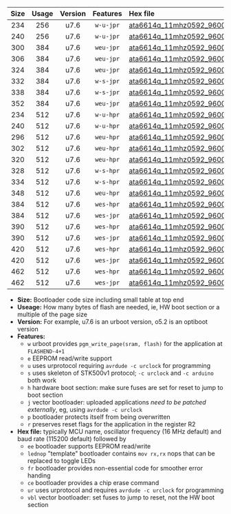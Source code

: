 |Size|Usage|Version|Features|Hex file|
|:-:|:-:|:-:|:-:|:--|
|234|256|u7.6|`w-u-jpr`|[ata6614q_11mhz0592_9600bps_ur_vbl.hex](https://raw.githubusercontent.com/stefanrueger/urboot/main//ata6614q_11mhz0592_9600bps_ur_vbl.hex)|
|240|256|u7.6|`w-u-jpr`|[ata6614q_11mhz0592_9600bps_lednop_ur_vbl.hex](https://raw.githubusercontent.com/stefanrueger/urboot/main//ata6614q_11mhz0592_9600bps_lednop_ur_vbl.hex)|
|300|384|u7.6|`weu-jpr`|[ata6614q_11mhz0592_9600bps_ee_ur_vbl.hex](https://raw.githubusercontent.com/stefanrueger/urboot/main//ata6614q_11mhz0592_9600bps_ee_ur_vbl.hex)|
|306|384|u7.6|`weu-jpr`|[ata6614q_11mhz0592_9600bps_ee_lednop_ur_vbl.hex](https://raw.githubusercontent.com/stefanrueger/urboot/main//ata6614q_11mhz0592_9600bps_ee_lednop_ur_vbl.hex)|
|324|384|u7.6|`weu-jpr`|[ata6614q_11mhz0592_9600bps_ee_lednop_fr_ur_vbl.hex](https://raw.githubusercontent.com/stefanrueger/urboot/main//ata6614q_11mhz0592_9600bps_ee_lednop_fr_ur_vbl.hex)|
|332|384|u7.6|`w-s-jpr`|[ata6614q_11mhz0592_9600bps_vbl.hex](https://raw.githubusercontent.com/stefanrueger/urboot/main//ata6614q_11mhz0592_9600bps_vbl.hex)|
|338|384|u7.6|`w-s-jpr`|[ata6614q_11mhz0592_9600bps_lednop_vbl.hex](https://raw.githubusercontent.com/stefanrueger/urboot/main//ata6614q_11mhz0592_9600bps_lednop_vbl.hex)|
|352|384|u7.6|`weu-jpr`|[ata6614q_11mhz0592_9600bps_ee_lednop_fr_ce_ur_vbl.hex](https://raw.githubusercontent.com/stefanrueger/urboot/main//ata6614q_11mhz0592_9600bps_ee_lednop_fr_ce_ur_vbl.hex)|
|234|512|u7.6|`w-u-hpr`|[ata6614q_11mhz0592_9600bps_ur.hex](https://raw.githubusercontent.com/stefanrueger/urboot/main//ata6614q_11mhz0592_9600bps_ur.hex)|
|240|512|u7.6|`w-u-hpr`|[ata6614q_11mhz0592_9600bps_lednop_ur.hex](https://raw.githubusercontent.com/stefanrueger/urboot/main//ata6614q_11mhz0592_9600bps_lednop_ur.hex)|
|296|512|u7.6|`weu-hpr`|[ata6614q_11mhz0592_9600bps_ee_ur.hex](https://raw.githubusercontent.com/stefanrueger/urboot/main//ata6614q_11mhz0592_9600bps_ee_ur.hex)|
|302|512|u7.6|`weu-hpr`|[ata6614q_11mhz0592_9600bps_ee_lednop_ur.hex](https://raw.githubusercontent.com/stefanrueger/urboot/main//ata6614q_11mhz0592_9600bps_ee_lednop_ur.hex)|
|320|512|u7.6|`weu-hpr`|[ata6614q_11mhz0592_9600bps_ee_lednop_fr_ur.hex](https://raw.githubusercontent.com/stefanrueger/urboot/main//ata6614q_11mhz0592_9600bps_ee_lednop_fr_ur.hex)|
|328|512|u7.6|`w-s-hpr`|[ata6614q_11mhz0592_9600bps.hex](https://raw.githubusercontent.com/stefanrueger/urboot/main//ata6614q_11mhz0592_9600bps.hex)|
|334|512|u7.6|`w-s-hpr`|[ata6614q_11mhz0592_9600bps_lednop.hex](https://raw.githubusercontent.com/stefanrueger/urboot/main//ata6614q_11mhz0592_9600bps_lednop.hex)|
|348|512|u7.6|`weu-hpr`|[ata6614q_11mhz0592_9600bps_ee_lednop_fr_ce_ur.hex](https://raw.githubusercontent.com/stefanrueger/urboot/main//ata6614q_11mhz0592_9600bps_ee_lednop_fr_ce_ur.hex)|
|384|512|u7.6|`wes-hpr`|[ata6614q_11mhz0592_9600bps_ee.hex](https://raw.githubusercontent.com/stefanrueger/urboot/main//ata6614q_11mhz0592_9600bps_ee.hex)|
|384|512|u7.6|`wes-jpr`|[ata6614q_11mhz0592_9600bps_ee_vbl.hex](https://raw.githubusercontent.com/stefanrueger/urboot/main//ata6614q_11mhz0592_9600bps_ee_vbl.hex)|
|390|512|u7.6|`wes-hpr`|[ata6614q_11mhz0592_9600bps_ee_lednop.hex](https://raw.githubusercontent.com/stefanrueger/urboot/main//ata6614q_11mhz0592_9600bps_ee_lednop.hex)|
|390|512|u7.6|`wes-jpr`|[ata6614q_11mhz0592_9600bps_ee_lednop_vbl.hex](https://raw.githubusercontent.com/stefanrueger/urboot/main//ata6614q_11mhz0592_9600bps_ee_lednop_vbl.hex)|
|420|512|u7.6|`wes-hpr`|[ata6614q_11mhz0592_9600bps_ee_lednop_fr.hex](https://raw.githubusercontent.com/stefanrueger/urboot/main//ata6614q_11mhz0592_9600bps_ee_lednop_fr.hex)|
|420|512|u7.6|`wes-jpr`|[ata6614q_11mhz0592_9600bps_ee_lednop_fr_vbl.hex](https://raw.githubusercontent.com/stefanrueger/urboot/main//ata6614q_11mhz0592_9600bps_ee_lednop_fr_vbl.hex)|
|462|512|u7.6|`wes-hpr`|[ata6614q_11mhz0592_9600bps_ee_lednop_fr_ce.hex](https://raw.githubusercontent.com/stefanrueger/urboot/main//ata6614q_11mhz0592_9600bps_ee_lednop_fr_ce.hex)|
|462|512|u7.6|`wes-jpr`|[ata6614q_11mhz0592_9600bps_ee_lednop_fr_ce_vbl.hex](https://raw.githubusercontent.com/stefanrueger/urboot/main//ata6614q_11mhz0592_9600bps_ee_lednop_fr_ce_vbl.hex)|

- **Size:** Bootloader code size including small table at top end
- **Useage:** How many bytes of flash are needed, ie, HW boot section or a multiple of the page size
- **Version:** For example, u7.6 is an urboot version, o5.2 is an optiboot version
- **Features:**
  + `w` urboot provides `pgm_write_page(sram, flash)` for the application at `FLASHEND-4+1`
  + `e` EEPROM read/write support
  + `u` uses urprotocol requiring `avrdude -c urclock` for programming
  + `s` uses skeleton of STK500v1 protocol; `-c urclock` and `-c arduino` both work
  + `h` hardware boot section: make sure fuses are set for reset to jump to boot section
  + `j` vector bootloader: uploaded applications *need to be patched externally*, eg, using `avrdude -c urclock`
  + `p` bootloader protects itself from being overwritten
  + `r` preserves reset flags for the application in the register R2
- **Hex file:** typically MCU name, oscillator frequency (16 MHz default) and baud rate (115200 default) followed by
  + `ee` bootloader supports EEPROM read/write
  + `lednop` "template" bootloader contains `mov rx,rx` nops that can be replaced to toggle LEDs
  + `fr` bootloader provides non-essential code for smoother error handing
  + `ce` bootloader provides a chip erase command
  + `ur` uses urprotocol and requires `avrdude -c urclock` for programming
  + `vbl` vector bootloader: set fuses to jump to reset, not the HW boot section
